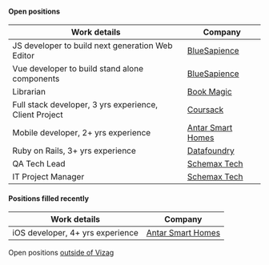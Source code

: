 #### Open positions

| Work details | Company |   
| --- | --- |   
| JS developer to build next generation Web Editor | [BlueSapience](http://www.bluesapience.com) |   
| Vue developer to build stand alone components | [BlueSapience](http://www.bluesapience.com) |   
| Librarian | [Book Magic](http://bookmagic.in) |      
| Full stack developer, 3 yrs experience, Client Project | [Coursack](http://coursack.com) |   
| Mobile developer, 2+ yrs experience | [Antar Smart Homes](http://www.antarsmarthomes.com) |    
| Ruby on Rails, 3+ yrs experience | [Datafoundry](http://www.datafoundry.ai) |     
| QA Tech Lead | [Schemax Tech](http://schemaxtech.com) |     
| IT Project Manager | [Schemax Tech](http://schemaxtech.com) |    
     
#### Positions filled recently 

| Work details | Company |   
| --- | --- |   
| iOS developer, 4+ yrs experience | [Antar Smart Homes](http://www.antarsmarthomes.com) |     
        
Open positions [outside of Vizag](outside)   
    
